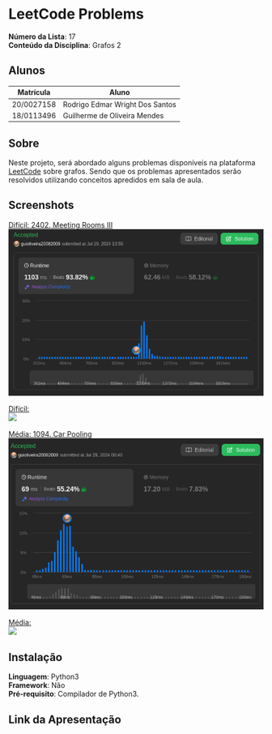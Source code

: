 # LeetCode Problems

**Número da Lista**: 17 <br>
**Conteúdo da Disciplina**: Grafos 2<br>

## Alunos
|Matrícula | Aluno |
| -- | -- |
| 20/0027158  |  Rodrigo Edmar Wright Dos Santos |
| 18/0113496  |  Guilherme de Oliveira Mendes |

## Sobre 
Neste projeto, será abordado alguns problemas disponíveis na plataforma [LeetCode](https://leetcode.com/) sobre grafos. Sendo que os problemas apresentados serão resolvidos utilizando conceitos apredidos em sala de aula.

## Screenshots
[Difícil: 2402. Meeting Rooms III](https://leetcode.com/problems/meeting-rooms-iii/description/)<br>
![](./src/assets/Sub11.png)

[Difícil: ]()<br>
![](./src/assets/)

[Média: 1094. Car Pooling](https://leetcode.com/problems/car-pooling/description/)<br>
![](./src/assets/Sub21.png)

[Média: ]()<br>
![](./src/assets/)

## Instalação 
**Linguagem**: Python3  <br> 
**Framework**: Não<br>
**Pré-requisito**: Compilador de Python3.

## Link da Apresentação
[]()<br>





